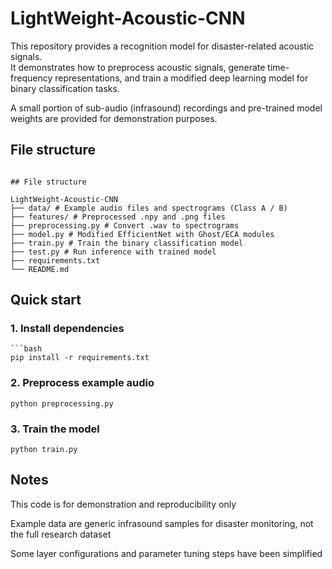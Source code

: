 # LightWeight-Acoustic-CNN
This repository provides a recognition model for disaster-related acoustic signals.  
It demonstrates how to preprocess acoustic signals, generate time-frequency representations, 
and train a modified deep learning model for binary classification tasks.  

A small portion of sub-audio (infrasound) recordings and pre-trained model weights are provided 
for demonstration purposes.
## File structure
```

## File structure

LightWeight-Acoustic-CNN
├── data/ # Example audio files and spectrograms (Class A / B)
├── features/ # Preprocessed .npy and .png files
├── preprocessing.py # Convert .wav to spectrograms
├── model.py # Modified EfficientNet with Ghost/ECA modules
├── train.py # Train the binary classification model
├── test.py # Run inference with trained model
├── requirements.txt
└── README.md

```

## Quick start

### 1. Install dependencies
    ```bash
    pip install -r requirements.txt

### 2. Preprocess example audio
    python preprocessing.py
### 3. Train the model
    python train.py

## Notes
This code is for demonstration and reproducibility only

Example data are generic infrasound samples for disaster monitoring, not the full research dataset

Some layer configurations and parameter tuning steps have been simplified
